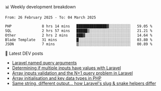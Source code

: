 📊 Weekly development breakdown
<!--START_SECTION:waka-->

```txt
From: 26 February 2025 - To: 04 March 2025

PHP              8 hrs 14 mins   ██████████████▓░░░░░░░░░░   59.05 %
SQL              2 hrs 57 mins   █████▒░░░░░░░░░░░░░░░░░░░   21.21 %
Other            2 hrs 2 mins    ███▓░░░░░░░░░░░░░░░░░░░░░   14.64 %
Blade Template   31 mins         █░░░░░░░░░░░░░░░░░░░░░░░░   03.80 %
JSON             7 mins          ▒░░░░░░░░░░░░░░░░░░░░░░░░   00.89 %
```

<!--END_SECTION:waka-->

📕 Latest DEV posts
<!-- BLOG-POST-LIST:START -->
- [Laravel named query arguments](https://dev.to/michaelvickersuk/laravel-named-query-arguments-28kd)
- [Determining if multiple inputs have values with Laravel](https://dev.to/michaelvickersuk/determining-if-multiple-inputs-have-values-with-laravel-km6)
- [Array inputs validation and the N+1 query problem in Laravel](https://dev.to/michaelvickersuk/array-inputs-validation-and-the-n1-query-problem-in-laravel-2agb)
- [Array initialisation and key data types in PHP](https://dev.to/michaelvickersuk/array-initialisation-and-key-data-types-in-php-1e5b)
- [Same string, different output... how Laravel&#39;s slug &amp; snake helpers differ](https://dev.to/michaelvickersuk/same-string-different-output-how-laravels-slug-snake-helpers-differ-1ccj)
<!-- BLOG-POST-LIST:END -->
